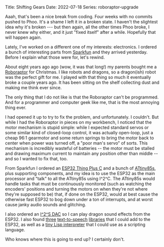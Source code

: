 Title: Shifting Gears
Date: 2022-07-18
Series: roboraptor-upgrade

Aaah, that's been a nice break from coding. Four weeks with no commits pushed to Phoo. It's a shame I left it in a broken state. I haven't the slightest idea why it's broken --- but then again, all the other times Phoo broke, I never knew why either, and it just "fixed itself" after a while. Hopefully that will happen again.

Lately, I've worked on a different one of my interests: electronics. I ordered a bunch of interesting parts from [Sparkfun](https://www.sparkfun.com) and they arrived yesterday. Before I explain what those were for, let's rewind.

About eight years ago ago (wow, it was that long!) my parents bought me a [Roboraptor](https://wowwee.com/roboraptor-x) for Christmas. I like robots and dragons, so a dragon(ish) robot was the perfect gift for me. I played with that thing so much it eventually broke a couple years ago. It has been sitting on the shelf collecting dust and making me think ever since.

The only thing that I do not like is that the Roboraptor can't be programmed. And for a programmer and computer geek like me, that is the most annoying thing ever.

I had opened it up to try to fix the problem, and unfortunately. I couldn't. But while I had the Roboraptor in pieces on my workbench, I noticed that the motor mechanism is stupid simple: while I expected standard servos or some similar kind of closed-loop control, it was actually open-loop, just a cheap 96:1 gearmotor and some return springs to bring the motor back to center when power was turned off, a "poor man's servo" of sorts. This mechanism is incredibly wasteful of batteries -- the motor must be stalled and drawing maximum current to maintain any position other than middle -- and so I wanted to fix that, too.

From Sparkfun I ordered an [ESP32 Thing Plus C](https://www.sparkfun.com/products/18018) and a bunch of [ATtiny85s](https://www.sparkfun.com/products/9378), plus supporting components, and my idea is to use the ESP32 as the main processor and "talk" to all the ATtiny85s using I^2^C. The ATtiny85s would handle tasks that must be continuously monitored (such as watching the encoders' positions and turning the motors on when they're not where they're supposed to be) that, if done on the ESP32, would at best cause the otherwise fast ESP32 to bog down under a ton of interrupts, and at worst cause janky audio sounds and glitching.

I also ordered an [I^2^S DAC](https://www.sparkfun.com/products/14809) so I can play dragon sound effects from the ESP32. I also found [three](https://github.com/pschatzmann/arduino-SAM) [text-to-speech](https://github.com/pschatzmann/TTS) [libraries](https://github.com/pschatzmann/arduino-flite) that I could add to the ESP32, as well as a [tiny Lisp interpreter](http://www.ulisp.com/show?3TQF) that I could use as a scripting language.

Who knows where this is going to end up? I certainly don't.
